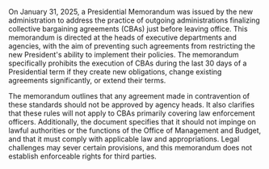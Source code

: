 On January 31, 2025, a Presidential Memorandum was issued by the new administration to address the practice of outgoing administrations finalizing collective bargaining agreements (CBAs) just before leaving office. This memorandum is directed at the heads of executive departments and agencies, with the aim of preventing such agreements from restricting the new President's ability to implement their policies. The memorandum specifically prohibits the execution of CBAs during the last 30 days of a Presidential term if they create new obligations, change existing agreements significantly, or extend their terms.

The memorandum outlines that any agreement made in contravention of these standards should not be approved by agency heads. It also clarifies that these rules will not apply to CBAs primarily covering law enforcement officers. Additionally, the document specifies that it should not impinge on lawful authorities or the functions of the Office of Management and Budget, and that it must comply with applicable law and appropriations. Legal challenges may sever certain provisions, and this memorandum does not establish enforceable rights for third parties.